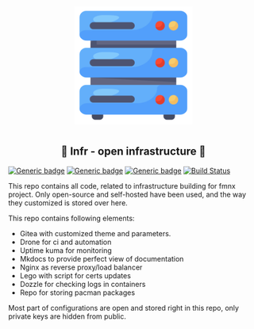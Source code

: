 <p align="center">
<img style="align: center; padding-left: 10px; padding-right: 10px; padding-bottom: 10px;" width="238px" height="238px" src="logo.png" />
</p>

<h2 align="center">💾 Infr - open infrastructure 💾</h2>

[![Generic badge](https://img.shields.io/badge/LICENSE-GPLv3-orange.svg)](https://fmnx.io/infr/fmnx/src/branch/main/LICENSE)
[![Generic badge](https://img.shields.io/badge/GITEA-REPO-blue.svg)](https://fmnx.io/infr/fmnx)
[![Generic badge](https://img.shields.io/badge/GITHUB-REPO-red.svg)](https://github.com/fmnx-io/infr)
[![Build Status](https://ci.fmnx.io/api/badges/core/infr/status.svg)](https://ci.fmnx.io/core/infr)

This repo contains all code, related to infrastructure building for fmnx project. Only open-source and self-hosted have been used, and the way they customized is stored over here.

This repo contains following elements:

- Gitea with customized theme and parameters.
- Drone for ci and automation
- Uptime kuma for monitoring
- Mkdocs to provide perfect view of documentation
- Nginx as reverse proxy/load balancer
- Lego with script for certs updates
- Dozzle for checking logs in containers
- Repo for storing pacman packages

Most part of configurations are open and stored right in this repo, only private keys are hidden from public.

